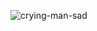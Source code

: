 ![crying-man-sad](https://user-images.githubusercontent.com/122663756/220364841-fc13406f-ca59-4269-847c-e61a215da9e6.gif)
